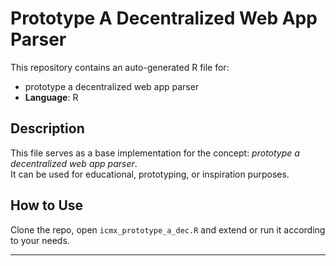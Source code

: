 # Prototype A Decentralized Web App Parser

This repository contains an auto-generated R file for:

- prototype a decentralized web app parser
- **Language**: R

## Description

This file serves as a base implementation for the concept: *prototype a decentralized web app parser*.  
It can be used for educational, prototyping, or inspiration purposes.

## How to Use

Clone the repo, open `icmx_prototype_a_dec.R` and extend or run it according to your needs.

---


